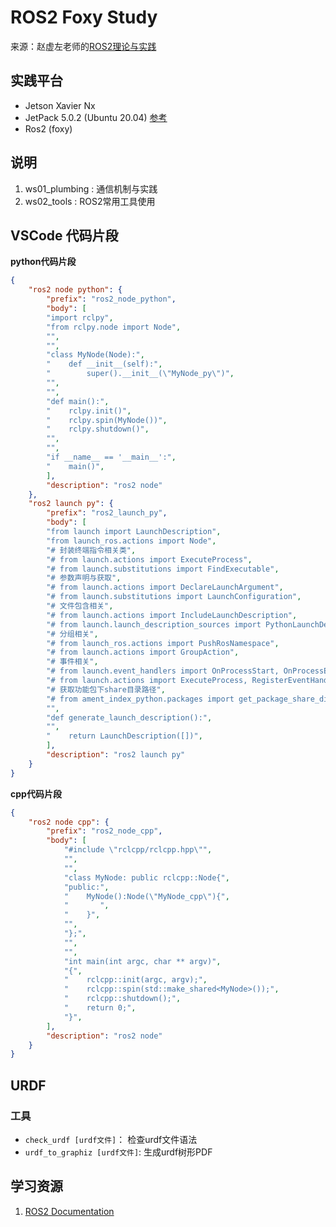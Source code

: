 
# ROS2 Foxy Study
来源：赵虚左老师的[ROS2理论与实践](https://www.bilibili.com/video/BV1VB4y137ys)

## 实践平台
- Jetson Xavier Nx
- JetPack 5.0.2 (Ubuntu 20.04) [参考](https://www.stereolabs.com/blog/nvidia-jetson-l4t-and-jetpack-support/)
- Ros2 (foxy)

## 说明
1. ws01_plumbing : 通信机制与实践
2. ws02_tools : ROS2常用工具使用

## VSCode 代码片段
**python代码片段**
```json
{
	"ros2 node python": {
		"prefix": "ros2_node_python",
		"body": [
		"import rclpy",
		"from rclpy.node import Node",
		"",
		"",
		"class MyNode(Node):",
		"    def __init__(self):",
		"        super().__init__(\"MyNode_py\")",
		"",
		"",
		"def main():",
		"    rclpy.init()",
		"    rclpy.spin(MyNode())",
		"    rclpy.shutdown()",
		"",
		"",
		"if __name__ == '__main__':",
		"    main()",
		],
		"description": "ros2 node"
	},
	"ros2 launch py": {
		"prefix": "ros2_launch_py",
		"body": [
		"from launch import LaunchDescription",
		"from launch_ros.actions import Node",
		"# 封装终端指令相关类",
		"# from launch.actions import ExecuteProcess",
		"# from launch.substitutions import FindExecutable",
		"# 参数声明与获取",
		"# from launch.actions import DeclareLaunchArgument",
		"# from launch.substitutions import LaunchConfiguration",
		"# 文件包含相关",
		"# from launch.actions import IncludeLaunchDescription",
		"# from launch.launch_description_sources import PythonLaunchDescriptionSource",
		"# 分组相关",
		"# from launch_ros.actions import PushRosNamespace",
		"# from launch.actions import GroupAction",
		"# 事件相关",
		"# from launch.event_handlers import OnProcessStart, OnProcessExit",
		"# from launch.actions import ExecuteProcess, RegisterEventHandler, LogInfo",
		"# 获取功能包下share目录路径",
		"# from ament_index_python.packages import get_package_share_directory",
		"",
		"def generate_launch_description():",
		"",
		"    return LaunchDescription([])",
		],
		"description": "ros2 launch py"
	}
}
```
**cpp代码片段**
```json
{
	"ros2 node cpp": {
		"prefix": "ros2_node_cpp",
		"body": [
			"#include \"rclcpp/rclcpp.hpp\"",
			"",
			"",
			"class MyNode: public rclcpp::Node{",
			"public:",
			"    MyNode():Node(\"MyNode_cpp\"){",
			"       ",	
			"    }",
			"",
			"};",
			"",
			"",
			"int main(int argc, char ** argv)",
			"{",
			"    rclcpp::init(argc, argv);",
			"    rclcpp::spin(std::make_shared<MyNode>());",
			"    rclcpp::shutdown();",
			"    return 0;",
			"}",
		],
		"description": "ros2 node"
	}
}
```

## URDF
### 工具
- `check_urdf [urdf文件]`： 检查urdf文件语法
- `urdf_to_graphiz [urdf文件]`: 生成urdf树形PDF


## 学习资源
1. [ROS2 Documentation](https://docs.ros.org/en/foxy/index.html)




